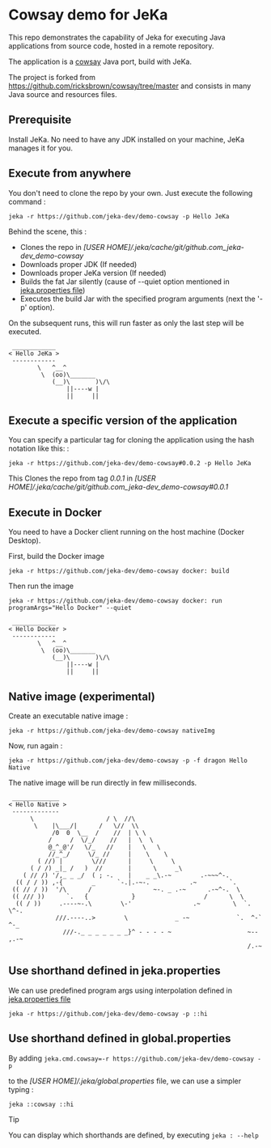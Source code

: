# Cowsay demo for JeKa

This repo demonstrates the capability of Jeka for executing Java applications from source code, hosted 
in a remote repository.

The application is a [cowsay](https://en.wikipedia.org/wiki/Cowsay) Java port, build with JeKa. 

The project is forked from https://github.com/ricksbrown/cowsay/tree/master
and consists in many Java source and resources files.

## Prerequisite 

Install JeKa.
No need to have any JDK installed on your machine, JeKa manages it for you.

## Execute from anywhere

You don't need to clone the repo by your own. Just execute the following command :

```shell
jeka -r https://github.com/jeka-dev/demo-cowsay -p Hello JeKa
```

Behind the scene, this :
  - Clones the repo in *[USER HOME]/.jeka/cache/git/github.com_jeka-dev_demo-cowsay*
  - Downloads proper JDK (If needed)
  - Downloads proper JeKa version (If needed)
  - Builds the fat Jar silently (cause of --quiet option mentioned in [jeka.properties file](jeka.properties))
  - Executes the build Jar with the specified program arguments (next the '-p' option).

On the subsequent runs, this will run faster as only the last step will be executed.

```
 ____________
< Hello JeKa >
 ------------
        \   ^__^
         \  (oo)\_______
            (__)\       )\/\
                ||----w |
                ||     ||
```

## Execute a specific version of the application

You can specify a particular tag for cloning the application using the hash notation like this: : 

```shell
jeka -r https://github.com/jeka-dev/demo-cowsay#0.0.2 -p Hello JeKa
```
This Clones the repo from tag *0.0.1* in *[USER HOME]/.jeka/cache/git/github.com_jeka-dev_demo-cowsay#0.0.1*

## Execute in Docker
You need to have a Docker client running on the host machine (Docker Desktop).

First, build the Docker image
```shell
jeka -r https://github.com/jeka-dev/demo-cowsay docker: build
```

Then run the image
```shell
jeka -r https://github.com/jeka-dev/demo-cowsay docker: run programArgs="Hello Docker" --quiet
```

```
 ____________
< Hello Docker >
 ------------
        \   ^__^
         \  (oo)\_______
            (__)\       )\/\
                ||----w |
                ||     ||
```

## Native image (experimental)

Create an executable native image :

```shell
jeka -r https://github.com/jeka-dev/demo-cowsay nativeImg 
```

Now, run again :
```shell
jeka -r https://github.com/jeka-dev/demo-cowsay -p -f dragon Hello Native
```
The native image will be run directly in few milliseconds.
```
 _____________
< Hello Native >
 -------------
      \                    / \  //\
       \    |\___/|      /   \//  \\
            /0  0  \__  /    //  | \ \
           /     /  \/_/    //   |  \  \
           @_^_@'/   \/_   //    |   \   \
           //_^_/     \/_ //     |    \    \
        ( //) |        \///      |     \     \
      ( / /) _|_ /   )  //       |      \     _\
    ( // /) '/,_ _ _/  ( ; -.    |    _ _\.-~        .-~~~^-.
  (( / / )) ,-{        _      `-.|.-~-.           .~         `.
 (( // / ))  '/\      /                 ~-. _ .-~      .-~^-.  \
 (( /// ))      `.   {            }                   /      \  \
  (( / ))     .----~-.\        \-'                 .~         \  `. \^-.
             ///.----..>        \             _ -~             `.  ^-`  ^-_
               ///-._ _ _ _ _ _ _}^ - - - - ~                     ~-- ,.-~
                                                                  /.-~
```

## Use shorthand defined in jeka.properties

We can use predefined program args using interpolation defined in [jeka.properties file](jeka.properties)

```shell
jeka -r https://github.com/jeka-dev/demo-cowsay -p ::hi
```

## Use shorthand defined in global.properties

By adding `jeka.cmd.cowsay=-r https://github.com/jeka-dev/demo-cowsay -p`

to the *[USER HOME]/.jeka/global.properties* file, we can use a simpler typing :

```shell
jeka ::cowsay ::hi
```

> [!TIP]
> You can display which shorthands are defined, by executing `jeka : --help`
